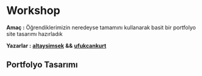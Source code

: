 # Workshop

**Amaç :** Öğrendiklerimizin neredeyse tamamını kullanarak basit bir portfolyo site tasarımı hazırladık

**Yazarlar :** [**altaysimsek**](https://github.com/altaysimsek) **&&** [**ufukcankurt**](https://github.com/ufukcankurt)


## Portfolyo Tasarımı

